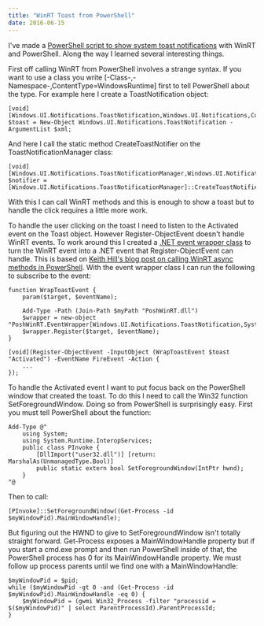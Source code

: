 ```yaml
---
title: "WinRT Toast from PowerShell"
date: 2016-06-15
---
```

<div xmlns="http://www.w3.org/1999/xhtml"><div><p>
    I've made a <a href="https://github.com/david-risney/PoshWinRT/blob/master/Show-Toast.ps1">PowerShell script to show system toast notifications</a> with WinRT and PowerShell. Along the way I
    learned several interesting things.
  </p><p>
    First off calling WinRT from PowerShell involves a strange syntax. If you want to use a class you write [-Class-,-Namespace-,ContentType=WindowsRuntime] first to tell PowerShell about the type.
    For example here I create a ToastNotification object:
  </p><pre><code>[void][Windows.UI.Notifications.ToastNotification,Windows.UI.Notifications,ContentType=WindowsRuntime];<br />$toast = New-Object Windows.UI.Notifications.ToastNotification -ArgumentList $xml;</code></pre>And
  here I call the static method CreateToastNotifier on the ToastNotificationManager class:
  <pre><code>[void][Windows.UI.Notifications.ToastNotificationManager,Windows.UI.Notifications,ContentType=WindowsRuntime];<br />$notifier = [Windows.UI.Notifications.ToastNotificationManager]::CreateToastNotifier($AppUserModelId);</code></pre>With
  this I can call WinRT methods and this is enough to show a toast but to handle the click requires a little more work.
  <p>
    To handle the user clicking on the toast I need to listen to the Activated event on the Toast object. However Register-ObjectEvent doesn't handle WinRT events. To work around this I created a
    <a href="https://github.com/david-risney/PoshWinRT/blob/master/PoshWinRT/EventWrapper.cs">.NET event wrapper class</a> to turn the WinRT event into a .NET event that Register-ObjectEvent can
    handle. This is based on <a href="https://rkeithhill.wordpress.com/2013/09/30/calling-winrt-async-methods-from-windows-powershell/">Keith Hill's blog post on calling WinRT async methods in
    PowerShell</a>. With the event wrapper class I can run the following to subscribe to the event:
  </p><pre><code>function WrapToastEvent {<br />    param($target, $eventName);<br /><br />    Add-Type -Path (Join-Path $myPath "PoshWinRT.dll")<br />    $wrapper = new-object "PoshWinRT.EventWrapper[Windows.UI.Notifications.ToastNotification,System.Object]";<br />    $wrapper.Register($target, $eventName);<br />}<br /><br />[void](Register-ObjectEvent -InputObject (WrapToastEvent $toast "Activated") -EventName FireEvent -Action { <br />    ...<br />});</code></pre><p>
    To handle the Activated event I want to put focus back on the PowerShell window that created the toast. To do this I need to call the Win32 function SetForegroundWindow. Doing so from PowerShell
    is surprisingly easy. First you must tell PowerShell about the function:
  </p><pre><code>Add-Type @"<br />    using System;<br />    using System.Runtime.InteropServices;<br />    public class PInvoke {<br />        [DllImport("user32.dll")] [return: MarshalAs(UnmanagedType.Bool)]<br />        public static extern bool SetForegroundWindow(IntPtr hwnd);<br />    }<br />"@</code></pre>Then
  to call:
  <pre><code>[PInvoke]::SetForegroundWindow((Get-Process -id $myWindowPid).MainWindowHandle);</code></pre><p>
    But figuring out the HWND to give to SetForegroundWindow isn't totally straight forward. Get-Process exposes a MainWindowHandle property but if you start a cmd.exe prompt and then run PowerShell
    inside of that, the PowerShell process has 0 for its MainWindowHandle property. We must follow up process parents until we find one with a MainWindowHandle:
  </p><pre><code>$myWindowPid = $pid;<br />while ($myWindowPid -gt 0 -and (Get-Process -id $myWindowPid).MainWindowHandle -eq 0) {<br />    $myWindowPid = (gwmi Win32_Process -filter "processid = $($myWindowPid)" | select ParentProcessId).ParentProcessId;<br />}</code></pre></div></div>
